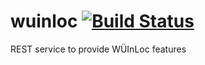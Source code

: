 # wuinloc [![Build Status](https://travis-ci.org/wuicorp/wuinloc.png)](https://travis-ci.org/wuicorp/wuinloc)
REST service to provide WÜInLoc features
